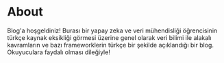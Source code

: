# About

Blog'a hoşgeldiniz! Burası bir yapay zeka ve veri mühendisliği öğrencisinin türkçe kaynak eksikliği görmesi üzerine genel olarak veri bilimi ile alakalı kavramların ve bazı frameworklerin türkçe bir şekilde açıklandığı bir blog. Okuyuculara faydalı olması dileğiyle!   

